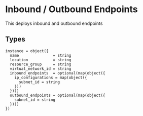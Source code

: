 # Inbound / Outbound Endpoints

This deploys inbound and outbound endpoints

## Types

```hcl
instance = object({
  name               = string
  location           = string
  resource_group     = string
  virtual_network_id = string
  inbound_endpoints  = optional(map(object({
    ip_configurations = map(object({
      subnet_id = string
    }))
  })))
  outbound_endpoints = optional(map(object({
    subnet_id = string
  })))
})
```
